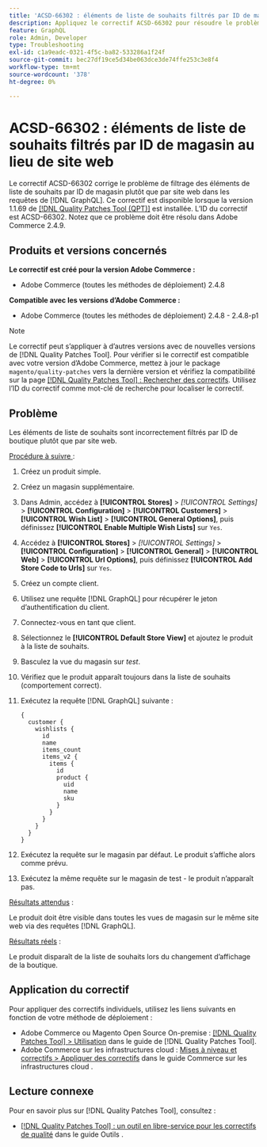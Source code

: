 ```yaml
---
title: 'ACSD-66302 : éléments de liste de souhaits filtrés par ID de magasin au lieu de site web'
description: Appliquez le correctif ACSD-66302 pour résoudre le problème d’Adobe Commerce où les éléments de liste de souhaits sont filtrés par identifiant de magasin au lieu de sites web dans les demandes  [!DNL GraphQL] .
feature: GraphQL
role: Admin, Developer
type: Troubleshooting
exl-id: c1a9eadc-0321-4f5c-ba82-533286a1f24f
source-git-commit: bec27df19ce5d34be063dce3de74ffe253c3e8f4
workflow-type: tm+mt
source-wordcount: '378'
ht-degree: 0%

---
```


# ACSD-66302 : éléments de liste de souhaits filtrés par ID de magasin au lieu de site web

Le correctif ACSD-66302 corrige le problème de filtrage des éléments de liste de souhaits par ID de magasin plutôt que par site web dans les requêtes de [!DNL GraphQL]. Ce correctif est disponible lorsque la version 1.1.69 de [[!DNL Quality Patches Tool (QPT)]](/help/tools/quality-patches-tool/quality-patches-tool-to-self-serve-quality-patches.md) est installée. L’ID du correctif est ACSD-66302. Notez que ce problème doit être résolu dans Adobe Commerce 2.4.9.

## Produits et versions concernés

**Le correctif est créé pour la version Adobe Commerce :**

* Adobe Commerce (toutes les méthodes de déploiement) 2.4.8

**Compatible avec les versions d’Adobe Commerce :**

* Adobe Commerce (toutes les méthodes de déploiement) 2.4.8 - 2.4.8-p1

>[!NOTE]
>
>Le correctif peut s’appliquer à d’autres versions avec de nouvelles versions de [!DNL Quality Patches Tool]. Pour vérifier si le correctif est compatible avec votre version d’Adobe Commerce, mettez à jour le package `magento/quality-patches` vers la dernière version et vérifiez la compatibilité sur la page [[!DNL Quality Patches Tool] : Rechercher des correctifs](https://experienceleague.adobe.com/tools/commerce-quality-patches/index.html?lang=fr). Utilisez l’ID du correctif comme mot-clé de recherche pour localiser le correctif.

## Problème

Les éléments de liste de souhaits sont incorrectement filtrés par ID de boutique plutôt que par site web.

<u>Procédure à suivre </u> :

1. Créez un produit simple.
1. Créez un magasin supplémentaire.
1. Dans Admin, accédez à **[!UICONTROL Stores]** > *[!UICONTROL Settings]* > **[!UICONTROL Configuration]** > **[!UICONTROL Customers]** > **[!UICONTROL Wish List]** > **[!UICONTROL General Options]**, puis définissez **[!UICONTROL Enable Multiple Wish Lists]** sur `Yes`.
1. Accédez à **[!UICONTROL Stores]** > *[!UICONTROL Settings]* > **[!UICONTROL Configuration]** > **[!UICONTROL General]** > **[!UICONTROL Web]** > **[!UICONTROL Url Options]**, puis définissez **[!UICONTROL Add Store Code to Urls]** sur `Yes`.
1. Créez un compte client.
1. Utilisez une requête [!DNL GraphQL] pour récupérer le jeton d’authentification du client.
1. Connectez-vous en tant que client.
1. Sélectionnez le **[!UICONTROL Default Store View]** et ajoutez le produit à la liste de souhaits.
1. Basculez la vue du magasin sur *test*.
1. Vérifiez que le produit apparaît toujours dans la liste de souhaits (comportement correct).
1. Exécutez la requête [!DNL GraphQL] suivante :

   ```
   {
     customer {
       wishlists {
         id
         name
         items_count
         items_v2 {
           items {
             id
             product {
               uid
               name
               sku
             }
           }
         }
       }
     }
   }
   ```

1. Exécutez la requête sur le magasin par défaut. Le produit s’affiche alors comme prévu.
1. Exécutez la même requête sur le magasin de test - le produit n’apparaît pas.

<u>Résultats attendus</u> :

Le produit doit être visible dans toutes les vues de magasin sur le même site web via des requêtes [!DNL GraphQL].

<u>Résultats réels</u> :

Le produit disparaît de la liste de souhaits lors du changement d’affichage de la boutique.

## Application du correctif

Pour appliquer des correctifs individuels, utilisez les liens suivants en fonction de votre méthode de déploiement :

* Adobe Commerce ou Magento Open Source On-premise : [[!DNL Quality Patches Tool] > Utilisation](/help/tools/quality-patches-tool/usage.md) dans le guide de [!DNL Quality Patches Tool].
* Adobe Commerce sur les infrastructures cloud : [Mises à niveau et correctifs > Appliquer des correctifs](https://experienceleague.adobe.com/docs/commerce-cloud-service/user-guide/develop/upgrade/apply-patches.html?lang=fr) dans le guide Commerce sur les infrastructures cloud .

## Lecture connexe

Pour en savoir plus sur [!DNL Quality Patches Tool], consultez :

* [[!DNL Quality Patches Tool] : un outil en libre-service pour les correctifs de qualité](/help/tools/quality-patches-tool/quality-patches-tool-to-self-serve-quality-patches.md) dans le guide Outils .
